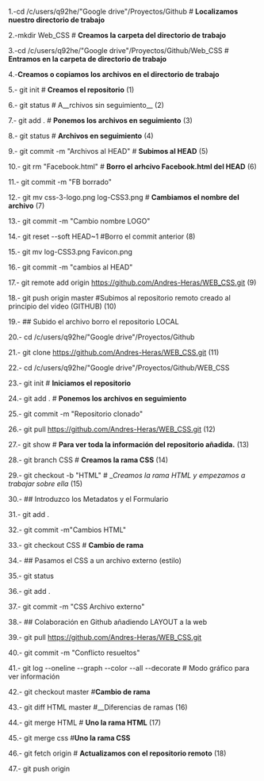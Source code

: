 

1.-cd /c/users/q92he/"Google drive"/Proyectos/Github # __Localizamos nuestro directorio de trabajo__

2.-mkdir Web_CSS # __Creamos la carpeta del directorio de trabajo__

3.-cd /c/users/q92he/"Google drive"/Proyectos/Github/Web_CSS # __Entramos en la carpeta de directorio de trabajo__


4.-__Creamos o copiamos los archivos en el directorio de trabajo__


5.- git init # __Creamos el repositorio__ (1)


6.- git status # A__rchivos sin seguimiento__ (2)


7.- git add . # __Ponemos los archivos en seguimiento__ (3)


8.- git status # __Archivos en seguimiento__ (4)


9.- git commit -m "Archivos al HEAD" # __Subimos al HEAD__ (5)


10.- git rm "Facebook.html" # __Borro el arhcivo Facebook.html del HEAD__ (6)


11.- git commit -m "FB borrado"


12.- git mv css-3-logo.png log-CSS3.png # __Cambiamos el nombre del archivo__ (7)


13.- git commit -m "Cambio nombre LOGO"


14.- git reset --soft HEAD~1 #Borro el commit anterior (8)


15.- git mv log-CSS3.png Favicon.png


16.- git commit -m "cambios al HEAD"


17.- git remote add origin https://github.com/Andres-Heras/WEB_CSS.git (9)


18.- git push origin master #Subimos al repositorio remoto creado al principio del video (GITHUB) (10)


19.- ## Subido el archivo borro el repositorio LOCAL


20.- cd /c/users/q92he/"Google drive"/Proyectos/Github


21.- git clone https://github.com/Andres-Heras/WEB_CSS.git (11)


22.- cd /c/users/q92he/"Google drive"/Proyectos/Github/WEB_CSS


23.- git init # __Iniciamos el repositorio__


24.- git add . # __Ponemos los archivos en seguimiento__


25.- git commit -m "Repositorio clonado"


26.- git pull  https://github.com/Andres-Heras/WEB_CSS.git (12)


27.- git show # __Para ver toda la información del repositorio añadida.__ (13)


28.- git branch CSS # __Creamos la rama CSS__ (14)


29.- git checkout -b "HTML" # __Creamos la rama HTML y empezamos a trabajar sobre ella_ (15)


30.- ## Introduzco los Metadatos y el Formulario


31.- git add .


32.- git commit -m"Cambios HTML"


33.- git checkout CSS # __Cambio de rama__


34.- ## Pasamos el CSS a un archivo externo (estilo)


35.- git status


36.- git add .


37.- git commit -m "CSS Archivo externo"


38.- ## Colaboración en Github añadiendo LAYOUT a la web


39.- git pull  https://github.com/Andres-Heras/WEB_CSS.git


40.- git  commit -m "Conflicto resueltos"


41.- git log --oneline --graph --color --all --decorate # Modo gráfico para ver información


42.- git checkout master #__Cambio de rama__


43.- git diff HTML master #__Diferencias de ramas (16)


44.- git merge HTML # __Uno la rama HTML__ (17)


45.- git merge css #__Uno la rama CSS__


46.- git fetch origin # __Actualizamos con el repositorio remoto__ (18)


47.- git push origin


